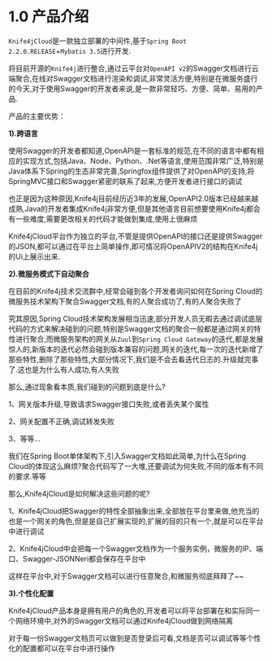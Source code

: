 # 1.0 产品介绍

`Knife4jCloud`是一款独立部署的中间件,基于`Spring Boot 2.2.0.RELEASE`+`Mybatis 3.5`进行开发.

将目前开源的`Knife4j`进行整合,通过云平台对`OpenAPI v2`的Swagger文档进行云端聚合,在线对Swagger文档进行渲染和调试,非常灵活方便,特别是在微服务盛行的今天,对于使用Swagger的开发者来说,是一款非常轻巧、方便、简单、易用的产品.

产品的主要优势：

**1).跨语言**

使用Swagger的开发者都知道,OpenAPI是一套标准的规范,在不同的语言中都有相应的实现方式,包括Java、Node、Python、.Net等语言,使用范围非常广泛,特别是Java体系下Spring的生态非常完善,Springfox组件提供了对OpenAPI的支持,将SpringMVC接口和Swagger紧密的联系了起来,方便开发者进行接口的调试

也正是因为这种原因,Knife4j目前经历近3年的发展,OpenAPI2.0版本已经越来越成熟,Java的开发者集成Knife4j非常方便,但是其他语言目前想要使用Knife4j都会有一些难度,需要更改相关的代码才能做到集成,使用上很麻烦

Knife4jCloud平台作为独立的平台,不管是提供OpenAPI的接口还是提供Swagger的JSON,都可以通过在平台上简单操作,即可情况将OpenAPIV2的结构在Knife4j的Ui上展示出来.

**2).微服务模式下自动聚合**

在目前的Knife4j技术交流群中,经常会碰到各个开发者询问如何在Spring Cloud的微服务技术架构下聚合Swagger文档,有的人聚合成功了,有的人聚合失败了

究其原因,Spring Cloud技术架构发展相当迅速,部分开发人员无暇去通过调试底层代码的方式来解决碰到的问题,特别是Swagger文档的聚合一般都是通过网关的特性进行聚合,而微服务架构的网关从`Zuul`到`Spring Cloud Gateway`的迭代,都是发展惊人的,新版本的迭代必然会碰到版本兼容的问题,网关的迭代,每一次的迭代新增了那些特性,删除了那些特性,大部分情况下,我们是不会去看迭代日志的.升级就完事了.这也是为什么有人成功,有人失败

那么,通过现象看本质,我们碰到的问题到底是什么?

1、网关版本升级,导致请求Swagger接口失败,或者丢失某个属性

2、网关配置不正确,调试转发失败

3、等等...

我们在Spring Boot单体架构下,引入Swagger文档如此简单,为什么在Spring Cloud的体现这么麻烦?聚合代码写了一大堆,还要调试为何失败,不同的版本有不同的要求.等等

那么,Knife4jCloud是如何解决这些问题的呢?

1、Knife4jCloud把Swagger的特性全部抽象出来,全部放在平台里来做,他充当的也是一个网关的角色,但是是自己扩展实现的,扩展的目的只有一个,就是可以在平台中进行调试

2、Knife4jCloud中会把每一个Swagger文档作为一个服务实例，微服务的IP、端口、Swagger-JSONNeri都会保存在平台中

这样在平台中,对于Swagger文档可以进行任意聚合,和微服务彻底拜拜了~~

**3).个性化配置**

Knife4jCloud产品本身是拥有用户的角色的,开发者可以将平台部署在和实际同一个网络环境中,对外的Swagger文档可以通过Knife4jCloud做到网络隔离

对于每一份Swagger文档页可以做到是否登录后可看,文档是否可以调试等等个性化的配置都可以在平台中进行操作